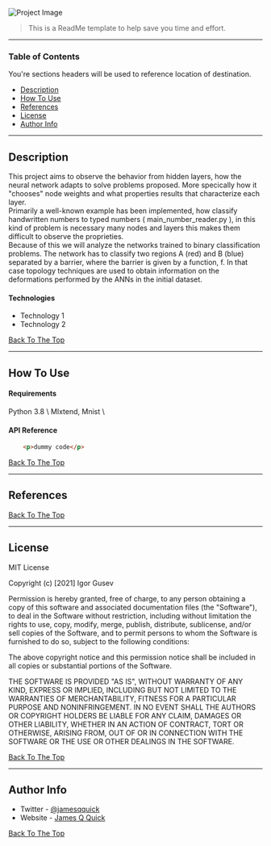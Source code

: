 
![Project Image](project-image-url)

> This is a ReadMe template to help save you time and effort.

---

### Table of Contents
You're sections headers will be used to reference location of destination.

- [Description](#description)
- [How To Use](#how-to-use)
- [References](#references)
- [License](#license)
- [Author Info](#author-info)

---

## Description

This project aims to observe the behavior from hidden layers, how the neural network adapts to solve problems proposed. More specically how it "chooses" node weights and what properties results that characterize each layer. \
Primarily a well-known example has been implemented, how classify handwritten numbers to typed numbers ( main_number_reader.py ), in this kind of problem is necessary many nodes and layers this makes them difficult to observe the proprieties. \
Because of this we will analyze the networks trained to binary classification problems. The network has to classify two regions A (red) and B
(blue) separated by a barrier, where the barrier is given by a function, f. In that case topology techniques are used to obtain information on the deformations performed
by the ANNs in the initial dataset. 

#### Technologies

- Technology 1
- Technology 2

[Back To The Top](#read-me-template)

---

## How To Use

#### Requirements

Python 3.8 \ 
Mlxtend, Mnist \

#### API Reference

```html
    <p>dummy code</p>
```
[Back To The Top](#read-me-template)

---

## References
[Back To The Top](#read-me-template)

---

## License

MIT License

Copyright (c) [2021] Igor Gusev 

Permission is hereby granted, free of charge, to any person obtaining a copy
of this software and associated documentation files (the "Software"), to deal
in the Software without restriction, including without limitation the rights
to use, copy, modify, merge, publish, distribute, sublicense, and/or sell
copies of the Software, and to permit persons to whom the Software is
furnished to do so, subject to the following conditions:

The above copyright notice and this permission notice shall be included in all
copies or substantial portions of the Software.

THE SOFTWARE IS PROVIDED "AS IS", WITHOUT WARRANTY OF ANY KIND, EXPRESS OR
IMPLIED, INCLUDING BUT NOT LIMITED TO THE WARRANTIES OF MERCHANTABILITY,
FITNESS FOR A PARTICULAR PURPOSE AND NONINFRINGEMENT. IN NO EVENT SHALL THE
AUTHORS OR COPYRIGHT HOLDERS BE LIABLE FOR ANY CLAIM, DAMAGES OR OTHER
LIABILITY, WHETHER IN AN ACTION OF CONTRACT, TORT OR OTHERWISE, ARISING FROM,
OUT OF OR IN CONNECTION WITH THE SOFTWARE OR THE USE OR OTHER DEALINGS IN THE
SOFTWARE.

[Back To The Top](#read-me-template)

---

## Author Info

- Twitter - [@jamesqquick](https://twitter.com/jamesqquick)
- Website - [James Q Quick](https://jamesqquick.com)

[Back To The Top](#read-me-template)
